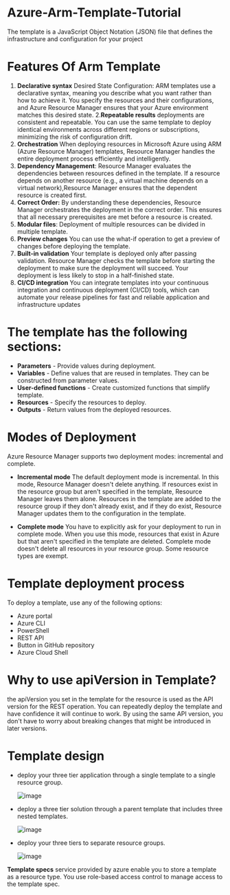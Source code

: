 # Azure-Arm-Template-Tutorial
 The template is a JavaScript Object Notation (JSON) file that defines the infrastructure and configuration for your project
# Features Of Arm Template
 1. **Declarative syntax**
    Desired State Configuration: ARM templates use a declarative syntax, meaning you describe what you want rather than how to achieve it. You specify the resources and their configurations, and Azure Resource          Manager ensures that your Azure environment matches this desired state.
 2.**Repeatable results**
    deployments are consistent and repeatable. You can use the same template to deploy identical environments across different regions or subscriptions, minimizing the risk of configuration drift.
 3. **Orchestration**
    When deploying resources in Microsoft Azure using ARM (Azure Resource Manager) templates, Resource Manager handles the entire deployment process efficiently and intelligently.
 4. **Dependency Management**:
    Resource Manager evaluates the dependencies between resources defined in the template. If a resource depends on another resource (e.g., a virtual machine depends on a virtual network),Resource Manager ensures that the dependent resource is created first.
 5. **Correct Order:**
    By understanding these dependencies, Resource Manager orchestrates the deployment in the correct order. This ensures that all necessary prerequisites are met before a resource is created.
 6. **Modular files**: Deployment of multiple resources can be divided in multiple template.
 7. **Preview changes**
     You can use the what-if operation to get a preview of changes before deploying the template.
 8. **Built-in validation**
    Your template is deployed only after passing validation. Resource Manager checks the template before starting the deployment to make sure the deployment will succeed. Your deployment is less likely to stop in a half-finished state.
 9. **CI/CD integration**
     You can integrate templates into your continuous integration and continuous deployment (CI/CD) tools, which can automate your release pipelines for fast and reliable application and infrastructure updates

# The template has the following sections:

- **Parameters** - Provide values during deployment.
- **Variables** - Define values that are reused in templates. They can be constructed from parameter values.
- **User-defined functions** - Create customized functions that simplify template.
- **Resources** - Specify the resources to deploy.
- **Outputs** - Return values from the deployed resources.

# Modes of Deployment
Azure Resource Manager supports two deployment modes: incremental and complete.

- **Incremental mode**
The default deployment mode is incremental. In this mode, Resource Manager doesn't delete anything. If resources exist in the resource group but aren't specified in the template, Resource Manager leaves them alone. Resources in the template are added to the resource group if they don't already exist, and if they do exist, Resource Manager updates them to the configuration in the template.

- **Complete mode**
You have to explicitly ask for your deployment to run in complete mode. When you use this mode, resources that exist in Azure but that aren't specified in the template are deleted. Complete mode doesn't delete all resources in your resource group. Some resource types are exempt.

# Template deployment process
To deploy a template, use any of the following options:
- Azure portal
- Azure CLI
- PowerShell
- REST API
- Button in GitHub repository
- Azure Cloud Shell
  
# Why to use apiVersion in Template?
the apiVersion you set in the template for the resource is used as the API version for the REST operation. You can repeatedly deploy the template and have confidence it will continue to work. By using the same API version, you don't have to worry about breaking changes that might be introduced in later versions.

# Template design
- deploy your three tier application through a single template to a single resource group.

   ![image](https://github.com/prasad1041/Azure-Arm-Template-Tutorial/assets/96993480/19c07f0d-125a-4630-917e-1f1edd8e9f9c)
  
- deploy a three tier solution through a parent template that includes three nested templates.

   ![image](https://github.com/prasad1041/Azure-Arm-Template-Tutorial/assets/96993480/5fb38a8c-ac64-4773-8673-560a811343f0)
  
- deploy your three tiers to separate resource groups.

  ![image](https://github.com/prasad1041/Azure-Arm-Template-Tutorial/assets/96993480/abd5d081-3af8-402c-9abd-1fe0c6e2747c)

**Template specs** service provided by azure enable you to store a template as a resource type. You use role-based access control to manage access to the template spec.

  
